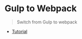 # Gulp to Webpack
> Switch from Gulp to webpack

- [Tutorial](https://www.valentinog.com/blog/from-gulp-to-webpack-4-tutorial/)